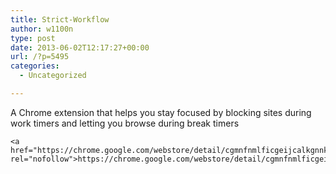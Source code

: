 ```yaml
---
title: Strict-Workflow
author: w1100n
type: post
date: 2013-06-02T12:17:27+00:00
url: /?p=5495
categories:
  - Uncategorized

---
```

A Chrome extension that helps you stay focused by blocking sites during work timers and letting you browse during break timers

<div id="repository_homepage">
  
    <a href="https://chrome.google.com/webstore/detail/cgmnfnmlficgeijcalkgnnkigkefkbhd" rel="nofollow">https://chrome.google.com/webstore/detail/cgmnfnmlficgeijcalkgnnkigkefkbhd</a>
  
